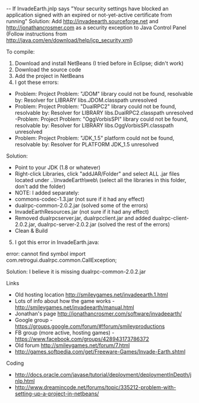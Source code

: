 -- If InvadeEarth.jnlp says "Your security settings have blocked an application signed with an expired or not-yet-active certificate from running"
Solution: Add http://invadeearth.sourceforge.net and http://jonathancrosmer.com as a security exception to Java Control Panel (Follow instructions from http://java.com/en/download/help/jcp_security.xml)

To compile:

1. Download and install NetBeans (I tried before in Eclipse; didn't work)
2. Download the source code
3. Add the project in NetBeans
4. I got these errors:

- Problem: Project Problem: "JDOM" library could not be found, resolvable by: Resolver for LIBRARY libs.JDOM.classpath unresolved
- Problem: Project Problem: "DualRPC2" library could not be found, resolvable by: Resolver for LIBRARY libs.DualRPC2.classpath unresolved
-Problem: Project Problem: "OggVorbisSPI" library could not be found, resolvable by: Resolver for LIBRARY libs.OggVorbisSPI.classpath unresolved
- Problem: Project Problem: "JDK_1.5" platform could not be found, resolvable by: Resolver for PLATFORM JDK_1.5 unresolved

Solution:
- Point to your JDK (1.8 or whatever)
- Right-click Libraries, click "addJAR/Folder" and select ALL .jar files located under ..\InvadeEarth\web\ (select all the libraries in this folder, don't add the folder)
- NOTE: I added separately:
-   commons-codec-1.3.jar (not sure if it had any effect)
-   dualrpc-common-2.0.2.jar (solved some of the errors)
-   InvadeEarthResources.jar (not sure if it had any effect)
-   Removed dualrpcserver.jar, dualrpcclient.jar and added dualrpc-client-2.0.2.jar, dualrpc-server-2.0.2.jar (solved the rest of the errors)
- Clean & Build

5. I got this error in InvadeEarth.java:

error: cannot find symbol import com.retrogui.dualrpc.common.CallException;

Solution: I believe it is missing dualrpc-common-2.0.2.jar





Links
* Old hosting location http://smileygames.net/invadeearth.1.html
* Lots of info about how the game works - http://smileygames.net/invadeearth/manual.html
* Jonathan's page http://jonathancrosmer.com/software/invadeearth/
* Google group - https://groups.google.com/forum/#!forum/smileyproductions
* FB group (more active, hosting games) - https://www.facebook.com/groups/428943173786372
* Old forum http://smileygames.net/forum/7.html
* http://games.softpedia.com/get/Freeware-Games/Invade-Earth.shtml

Coding
* http://docs.oracle.com/javase/tutorial/deployment/deploymentInDepth/jnlp.html
* http://www.dreamincode.net/forums/topic/335212-problem-with-setting-up-a-project-in-netbeans/
